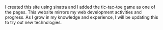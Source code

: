 I created this site using sinatra and I added the tic-tac-toe game as one of the pages. 
This website mirrors my web development activities and progress. As I grow in my knowledge and experience, I will be updating this to try out new technologies.
